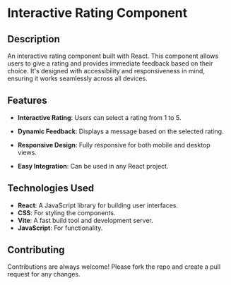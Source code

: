 # Interactive Rating Component

## Description
An interactive rating component built with React. This component allows users to give a rating and provides immediate feedback based on their choice. It's designed with accessibility and responsiveness in mind, ensuring it works seamlessly across all devices.

## Features
- **Interactive Rating**: Users can select a rating from 1 to 5.
- **Dynamic Feedback**: Displays a message based on the selected rating.
- **Responsive Design**: Fully responsive for both mobile and desktop views.

- **Easy Integration**: Can be used in any React project.


## Technologies Used
- **React**: A JavaScript library for building user interfaces.
- **CSS**: For styling the components.
- **Vite**: A fast build tool and development server.
- **JavaScript**: For functionality.



## Contributing
Contributions are always welcome! Please fork the repo and create a pull request for any changes.



